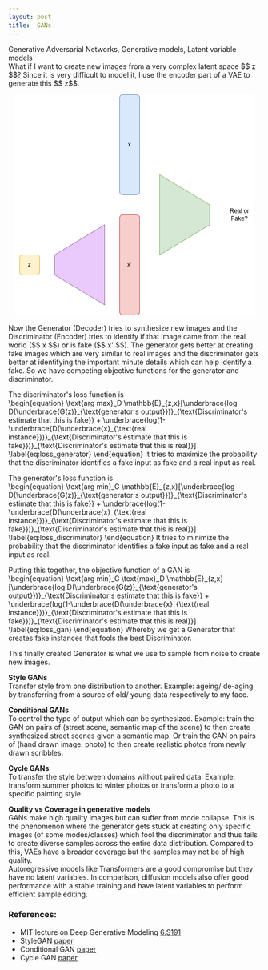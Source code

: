 ```yaml
---
layout: post
title:  GANs
---
```


<div class="message">
  Generative Adversarial Networks, Generative models, Latent variable models
</div>
What if I want to create new images from a very complex latent space $$ z $$? 
Since it is very difficult to model it, I use the encoder part of a VAE to generate this $$ z$$.
<p align="center">
    <img src="public/post_images/blog-GAN.png" alt="GAN">
</p>
Now the Generator (Decoder) tries to synthesize new images and the Discriminator (Encoder) 
tries to identify if that image came from the real world ($$ x $$) or is fake ($$ x' $$).
The generator gets better at creating fake images which are very similar to real images 
and the discriminator gets better at identifying the important minute details which can help 
identify a fake. So we have competing objective functions for the generator and discriminator.   

The discriminator's loss function is    
\begin{equation}
\text{arg max}\_D \mathbb{E}\_{z,x}\[\underbrace{log D(\underbrace{G(z)}\_{\text{generator's output}})}\_{\text{Discriminator's estimate that this is fake}} + \underbrace{log(1-\underbrace{D(\underbrace{x}\_{\text{real instance}})}\_{\text{Discriminator's estimate that this is fake}})}\_{\text{Discriminator's estimate that this is real}}\]
\label{eq:loss_generator} 
\end{equation}
It tries to maximize the probability that the discriminator identifies a fake input as fake 
and a real input as real.

The generator's loss function is    
\begin{equation}
\text{arg min}\_G \mathbb{E}\_{z,x}\[\underbrace{log D(\underbrace{G(z)}\_{\text{generator's output}})}\_{\text{Discriminator's estimate that this is fake}} + \underbrace{log(1-\underbrace{D(\underbrace{x}\_{\text{real instance}})}\_{\text{Discriminator's estimate that this is fake}})}\_{\text{Discriminator's estimate that this is real}}\]
\label{eq:loss_discriminator} 
\end{equation}
It tries to minimize the probability that the discriminator identifies a fake input as fake 
and a real input as real.

Putting this together, the objective function of a GAN is   
\begin{equation}
\text{arg min}_G \text{max}\_D \mathbb{E}\_{z,x}\[\underbrace{log D(\underbrace{G(z)}\_{\text{generator's output}})}\_{\text{Discriminator's estimate that this is fake}} + \underbrace{log(1-\underbrace{D(\underbrace{x}\_{\text{real instance}})}\_{\text{Discriminator's estimate that this is fake}})}\_{\text{Discriminator's estimate that this is real}}\]
\label{eq:loss_gan} 
\end{equation}
Whereby we get a Generator that creates fake instances that fools the best Discriminator.
    
This finally created Generator is what we use to sample from noise to create new images. 


**Style GANs**   
Transfer style from one distribution to another. Example: ageing/ de-aging by transferring 
from a source of old/ young data respectively to my face.   

**Conditional GANs**   
To control the type of output which can be synthesized. Example: train the GAN on pairs of 
(street scene, semantic map of the scene) to then create synthesized street scenes given a 
semantic map. Or train the GAN on pairs of (hand drawn image, photo) to then create realistic 
photos from newly drawn scribbles.   

**Cycle GANs**   
To transfer the style between domains without paired data. Example: transform summer photos 
to winter photos or transform a photo to a specific painting style.   

**Quality vs Coverage in generative models**   
GANs make high quality images but can suffer from mode collapse. This is the phenomenon where 
the generator gets stuck at creating only specific images (of some modes/classes) which fool the 
discriminator and thus fails to create diverse samples across the entire data distribution. 
Compared to this, VAEs have a broader coverage but the samples may not be of high quality.   
Autoregressive models like Transformers are a good compromise but they have no latent variables. 
In comparison, diffusion models also offer good performance with a stable training and have 
latent variables to perform efficient sample editing.

### References:
- MIT lecture on Deep Generative Modeling [6.S191](https://www.youtube.com/watch?v=3G5hWM6jqPk&list=PLtBw6njQRU-rwp5__7C0oIVt26ZgjG9NI&index=4)
- StyleGAN [paper](https://arxiv.org/abs/1812.04948)
- Conditional GAN [paper](https://openaccess.thecvf.com/content_cvpr_2017/papers/Isola_Image-To-Image_Translation_With_CVPR_2017_paper.pdf)
- Cycle GAN [paper](https://openaccess.thecvf.com/content_ICCV_2017/papers/Zhu_Unpaired_Image-To-Image_Translation_ICCV_2017_paper.pdf)